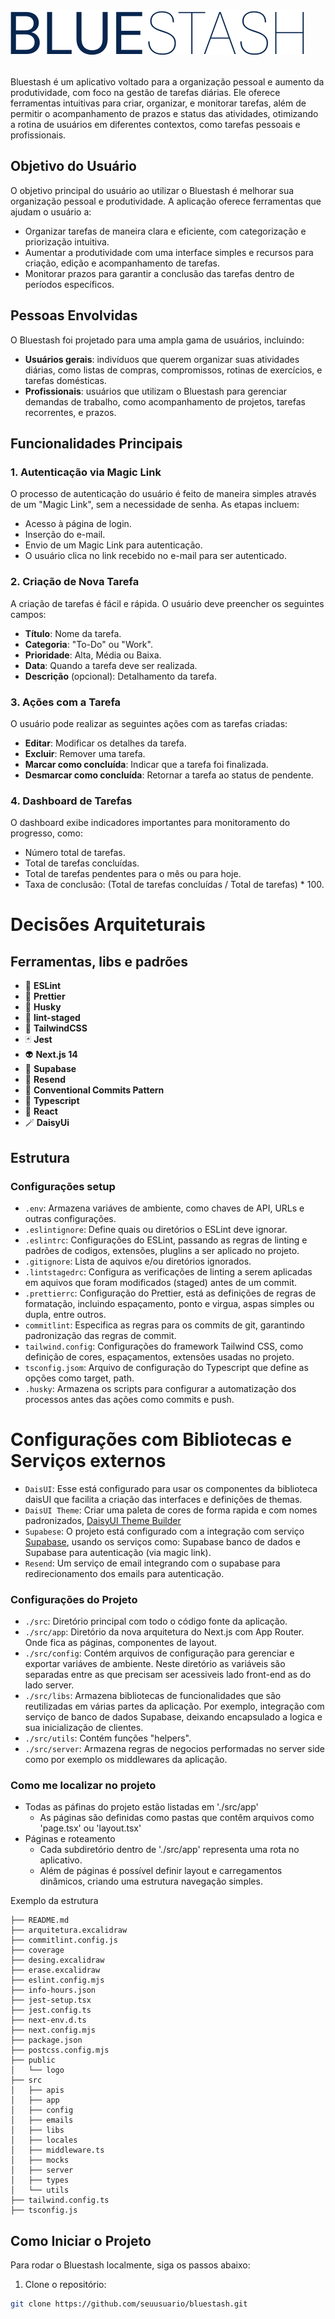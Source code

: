 <img src="./public/logo/logo.svg" />
<br/>
<br/>

Bluestash é um aplicativo voltado para a organização pessoal e aumento da produtividade, com foco na gestão de tarefas diárias. Ele oferece ferramentas intuitivas para criar, organizar, e monitorar tarefas, além de permitir o acompanhamento de prazos e status das atividades, otimizando a rotina de usuários em diferentes contextos, como tarefas pessoais e profissionais.

## Objetivo do Usuário

O objetivo principal do usuário ao utilizar o Bluestash é melhorar sua organização pessoal e produtividade. A aplicação oferece ferramentas que ajudam o usuário a:

- Organizar tarefas de maneira clara e eficiente, com categorização e priorização intuitiva.
- Aumentar a produtividade com uma interface simples e recursos para criação, edição e acompanhamento de tarefas.
- Monitorar prazos para garantir a conclusão das tarefas dentro de períodos específicos.

## Pessoas Envolvidas

O Bluestash foi projetado para uma ampla gama de usuários, incluindo:

- **Usuários gerais**: indivíduos que querem organizar suas atividades diárias, como listas de compras, compromissos, rotinas de exercícios, e tarefas domésticas.
- **Profissionais**: usuários que utilizam o Bluestash para gerenciar demandas de trabalho, como acompanhamento de projetos, tarefas recorrentes, e prazos.

## Funcionalidades Principais

### 1. Autenticação via Magic Link

O processo de autenticação do usuário é feito de maneira simples através de um "Magic Link", sem a necessidade de senha. As etapas incluem:

- Acesso à página de login.
- Inserção do e-mail.
- Envio de um Magic Link para autenticação.
- O usuário clica no link recebido no e-mail para ser autenticado.

### 2. Criação de Nova Tarefa

A criação de tarefas é fácil e rápida. O usuário deve preencher os seguintes campos:

- **Título**: Nome da tarefa.
- **Categoria**: "To-Do" ou "Work".
- **Prioridade**: Alta, Média ou Baixa.
- **Data**: Quando a tarefa deve ser realizada.
- **Descrição** (opcional): Detalhamento da tarefa.

### 3. Ações com a Tarefa

O usuário pode realizar as seguintes ações com as tarefas criadas:

- **Editar**: Modificar os detalhes da tarefa.
- **Excluir**: Remover uma tarefa.
- **Marcar como concluída**: Indicar que a tarefa foi finalizada.
- **Desmarcar como concluída**: Retornar a tarefa ao status de pendente.

### 4. Dashboard de Tarefas

O dashboard exibe indicadores importantes para monitoramento do progresso, como:

- Número total de tarefas.
- Total de tarefas concluídas.
- Total de tarefas pendentes para o mês ou para hoje.
- Taxa de conclusão: (Total de tarefas concluídas / Total de tarefas) \* 100.

# Decisões Arquiteturais

## Ferramentas, libs e padrões

- 📏 **ESLint**
- 💖 **Prettier**
- 🐶 **Husky**
- 🚫 **lint-staged**
- 💅 **TailwindCSS**
- 🃏 **Jest**
- 👽 **Next.js 14**
- 🎲 **Supabase**
- 📩 **Resend**
- 👾 **Conventional Commits Pattern**
- 🦉 **Typescript**
- 🤖 **React**
- 🪄 **DaisyUi**

## Estrutura

### Configurações setup

- `.env`: Armazena variáves de ambiente, como chaves de API, URLs e outras configurações.
- `.eslintignore`: Define quais ou diretórios o ESLint deve ignorar.
- `.eslintrc`: Configurações do ESLint, passando as regras de linting e padrões de codigos, extensões, pluglins a ser aplicado no projeto.
- `.gitignore`: Lista de aquivos e/ou diretórios ignorados.
- `.lintstagedrc`: Configura as verificações de linting a serem aplicadas em aquivos que foram modificados (staged) antes de um commit.
- `.prettierrc`: Configuração do Prettier, está as definições de regras de formatação, incluindo espaçamento, ponto e virgua, aspas simples ou dupla, entre outros.
- `commitlint`: Especifica as regras para os commits de git, garantindo padronização das regras de commit.
- `tailwind.config`: Configurações do framework Tailwind CSS, como definição de cores, espaçamentos, extensões usadas no projeto.
- `tsconfig.jsom`: Arquivo de configuração do Typescript que define as opções como target, path.
- `.husky`: Armazena os scripts para configurar a automatização dos processos antes das ações como commits e push.

# Configurações com Bibliotecas e Serviços externos

- `DaisUI`: Esse está configurado para usar os componentes da biblioteca daisUI que facilita a criação das interfaces e definições de themas.
- `DaisUI Theme`: Criar uma paleta de cores de forma rapida e com nomes padronizados, [DaisyUI Theme Builder](https://themes.ionevolve.com/)
- `Supabese`: O projeto está configurado com a integração com serviço [Supabase](), usando os serviços como: Supabase banco de dados e Supabase para autenticação (via magic link).
- `Resend`: Um serviço de email integrando com o supabase para redirecionamento dos emails para autenticação.

### Configurações do Projeto

- `./src`: Diretório principal com todo o código fonte da aplicação.
- `./src/app`: Diretório da nova arquitetura do Next.js com App Router. Onde fica as páginas, componentes de layout.
- `./src/config`: Contém arquivos de configuração para gerenciar e exportar variáves de ambiente. Neste diretório as variáveis são separadas entre as que precisam ser acessiveis lado front-end as do lado server.
- `./src/libs`: Armazena bibliotecas de funcionalidades que são reutilizadas em várias partes da aplicação. Por exemplo, integração com serviço de banco de dados Supabase, deixando encapsulado a logica e sua inicialização de clientes.
- `./src/utils`: Contém funções "helpers".
- `./src/server`: Armazena regras de negocios performadas no server side como por exemplo os middlewares da aplicação.

### Como me localizar no projeto

- Todas as páfinas do projeto estão listadas em './src/app'
  - As páginas são definidas como pastas que contêm arquivos como 'page.tsx' ou 'layout.tsx'
- Páginas e roteamento
  - Cada subdiretório dentro de './src/app' representa uma rota no aplicativo.
  - Além de páginas é possível definir layout e carregamentos dinâmicos, criando uma estrutura navegação simples.

Exemplo da estrutura

```plaintext
├── README.md
├── arquitetura.excalidraw
├── commitlint.config.js
├── coverage
├── desing.excalidraw
├── erase.excalidraw
├── eslint.config.mjs
├── info-hours.json
├── jest-setup.tsx
├── jest.config.ts
├── next-env.d.ts
├── next.config.mjs
├── package.json
├── postcss.config.mjs
├── public
│   └── logo
├── src
│   ├── apis
│   ├── app
│   ├── config
│   ├── emails
│   ├── libs
│   ├── locales
│   ├── middleware.ts
│   ├── mocks
│   ├── server
│   ├── types
│   └── utils
├── tailwind.config.ts
├── tsconfig.js

```

## Como Iniciar o Projeto

Para rodar o Bluestash localmente, siga os passos abaixo:

1. Clone o repositório:

```bash
git clone https://github.com/seuusuario/bluestash.git
```

